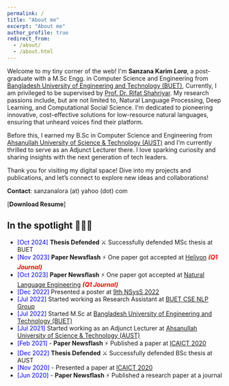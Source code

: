 ```yaml
---
permalink: /
title: "About me"
excerpt: "About me"
author_profile: true
redirect_from: 
  - /about/
  - /about.html
---
```

Welcome to my tiny corner of the web! I'm **Sanzana Karim *Lora***, a post-graduate with a M.Sc Engg. in Computer Science and Engineering from [Bangladesh University of Engineering and Technology (BUET)](https://cse.buet.ac.bd/), Currently, I am privileged to be supervised by  [Prof. Dr. Rifat Shahriyar](https://cse.buet.ac.bd/faculty/faculty_detail/rifat). My research passions include, but are not limited to, Natural Language Processing, Deep Learning, and Computational Social Science. I'm dedicated to pioneering innovative, cost-effective solutions for low-resource natural languages, ensuring that unheard voices find their platform.

Before this, I earned my B.Sc in Computer Science and Engineering from [Ahsanullah University of Science & Technology (AUST)](http://aust.edu/) and I’m currently thrilled to serve as an Adjunct Lecturer there.  I love sparking curiosity and sharing insights with the next generation of tech leaders.

Thank you for visiting my digital space! Dive into my projects and publications, and let’s connect to explore new ideas and collaborations! 

**Contact**: sanzanalora (at) yahoo (dot) com

[**Download Resume**]



## In the spotlight 🌟🌟🌟

- <span style="color:Blue"> [Oct 2024] </span> **Thesis Defended** ⚔️ Successfully defended MSc thesis at BUET
- <span style="color:Blue"> [Nov 2023] </span>  **Paper Newsflash** ⚡ One paper got accepted at [Heliyon](https://www.cell.com/heliyon/home)   ***<font color="red"> (Q1 Journal) </font>***
- <span style="color:Blue"> [Oct 2023] </span>  **Paper Newsflash** ⚡ One paper got accepted at [Natural Language Engineering](https://www.cambridge.org/core/journals/natural-language-engineering)  ***<font color="red"> (Q1 Journal) </font>***
- <span style="color:Blue"> [Dec 2022] </span> Presented a poster at [9th NSysS 2022](https://cse.buet.ac.bd/nsyss2022/)
- <span style="color:Blue"> [Jul 2022] </span> Started working as Research Assistant at [BUET CSE NLP Group](https://csebuetnlp.github.io/)
- <span style="color:Blue"> [Jul 2022] </span> Started M.Sc at [Bangladesh University of Engineering and Technology (BUET) ](https://cse.buet.ac.bd/)
- <span style="color:Blue"> [Jul 2021] </span> Started working as an Adjunct Lecturer at [Ahsanullah University of Science & Technology (AUST)](http://aust.edu/)
- <span style="color:Blue"> [Feb 2021] </span> - **Paper Newsflash** ⚡ Published a paper at [ICAICT 2020](http://icaict.uiu.ac.bd/)
- <span style="color:Blue"> [Dec 2022] </span> **Thesis Defended** ⚔️ Successfully defended BSc thesis at AUST
- <span style="color:Blue"> [Nov 2020] </span> - Presented a paper at [ICAICT 2020](http://icaict.uiu.ac.bd/)
- <span style="color:Blue"> [Jun 2020] </span> - **Paper Newsflash** ⚡ Published a research paper at a journal

